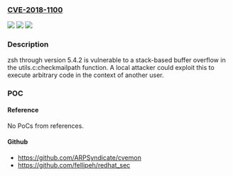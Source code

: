 ### [CVE-2018-1100](https://cve.mitre.org/cgi-bin/cvename.cgi?name=CVE-2018-1100)
![](https://img.shields.io/static/v1?label=Product&message=zsh&color=blue)
![](https://img.shields.io/static/v1?label=Version&message=through%205.4.2%20&color=brightgreen)
![](https://img.shields.io/static/v1?label=Vulnerability&message=CWE-120-%3ECWE-121&color=brightgreen)

### Description

zsh through version 5.4.2 is vulnerable to a stack-based buffer overflow in the utils.c:checkmailpath function. A local attacker could exploit this to execute arbitrary code in the context of another user.

### POC

#### Reference
No PoCs from references.

#### Github
- https://github.com/ARPSyndicate/cvemon
- https://github.com/fellipeh/redhat_sec

